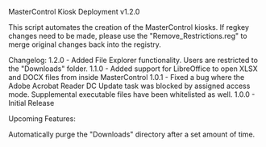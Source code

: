 MasterControl Kiosk Deployment v1.2.0

This script automates the creation of the MasterControl kiosks. 
If regkey changes need to be made, please use the "Remove_Restrictions.reg" to merge original changes back into the registry.

Changelog:
1.2.0 - Added File Explorer functionality. Users are restricted to the "Downloads" folder. 
1.1.0 - Added support for LibreOffice to open XLSX and DOCX files from inside MasterControl
1.0.1 - Fixed a bug where the Adobe Acrobat Reader DC Update task was blocked by assigned access mode. Supplemental executable files have been whitelisted as well.
1.0.0 - Initial Release

Upcoming Features:

Automatically purge the "Downloads" directory after a set amount of time.
